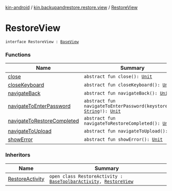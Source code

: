 [kin-android](../../index.md) / [kin.backupandrestore.restore.view](../index.md) / [RestoreView](./index.md)

# RestoreView

`interface RestoreView : `[`BaseView`](../../kin.backupandrestore.base/-base-view.md)

### Functions

| Name | Summary |
|---|---|
| [close](close.md) | `abstract fun close(): `[`Unit`](https://kotlinlang.org/api/latest/jvm/stdlib/kotlin/-unit/index.html) |
| [closeKeyboard](close-keyboard.md) | `abstract fun closeKeyboard(): `[`Unit`](https://kotlinlang.org/api/latest/jvm/stdlib/kotlin/-unit/index.html) |
| [navigateBack](navigate-back.md) | `abstract fun navigateBack(): `[`Unit`](https://kotlinlang.org/api/latest/jvm/stdlib/kotlin/-unit/index.html) |
| [navigateToEnterPassword](navigate-to-enter-password.md) | `abstract fun navigateToEnterPassword(keystoreData: `[`String`](https://kotlinlang.org/api/latest/jvm/stdlib/kotlin/-string/index.html)`!): `[`Unit`](https://kotlinlang.org/api/latest/jvm/stdlib/kotlin/-unit/index.html) |
| [navigateToRestoreCompleted](navigate-to-restore-completed.md) | `abstract fun navigateToRestoreCompleted(): `[`Unit`](https://kotlinlang.org/api/latest/jvm/stdlib/kotlin/-unit/index.html) |
| [navigateToUpload](navigate-to-upload.md) | `abstract fun navigateToUpload(): `[`Unit`](https://kotlinlang.org/api/latest/jvm/stdlib/kotlin/-unit/index.html) |
| [showError](show-error.md) | `abstract fun showError(): `[`Unit`](https://kotlinlang.org/api/latest/jvm/stdlib/kotlin/-unit/index.html) |

### Inheritors

| Name | Summary |
|---|---|
| [RestoreActivity](../-restore-activity/index.md) | `open class RestoreActivity : `[`BaseToolbarActivity`](../../kin.backupandrestore.base/-base-toolbar-activity/index.md)`, `[`RestoreView`](./index.md) |
